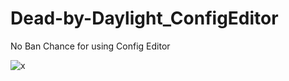 # Dead-by-Daylight_ConfigEditor

No Ban Chance for using Config Editor

![x](https://media.discordapp.net/attachments/950804641560559616/957915144762064946/unknown.png)
